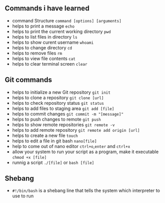 ## Commands i have learned

- command Structure `command [options] [arguments]`
- helps to print a message `echo`
- helps to print the current working directory `pwd`
- helps to list files in directory `ls`
- helps to show curent username `whoami`
- helps to change directory `cd`
- helps to remove files `rm`
- helps to view file contents `cat`
- helps to clear terminal screen `clear`


## Git commands

- helps to initialize a new Git repository `git init`
- helps to clone a repository `git clone [url]`
- helps to check repository status `git status`
- helps to add files to staging area `git add [file]`
- helps to commit changes `git commit -m "[message]"`
- helps to push changes to remote `git push`
- helps to show remote repositories `git remote -v`
- helps to add remote repository `git remote add origin [url]`
- helps to create a new file `touch`
- helps to edit a file in git bash `nano[file]`
- help to come out of nano editor `ctrl+o`,`enter` and `ctrl+x`
- allow your system to run your script as a program, make it executable `chmod +x [file]`
- runnig a script `./[file]` or `bash [file]`


## Shebang 

- `#!/bin/bash` is a shebang line that tells the system which interpreter to use to run



